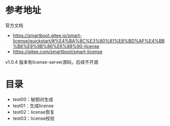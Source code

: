 # 参考地址
官方文档
- https://smartboot.gitee.io/smart-license/quickstart/#%E4%BA%8C%E3%80%81%E8%BD%AF%E4%BB%B6%E9%9B%86%E6%88%90-license
- https://gitee.com/smartboot/smart-license

v1.0.4 版本有license-server源码，后续不开源

# 目录
- test00：秘钥对生成
- test01：生成license
- test02：license恢复
- test03：license校验

